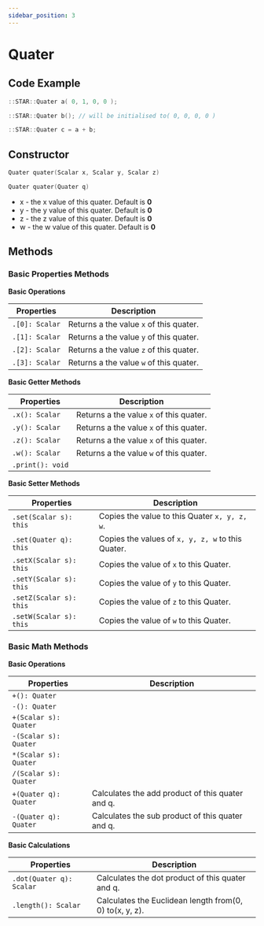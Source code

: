 ```yaml
---
sidebar_position: 3
---
```


# Quater

## Code Example

```cpp
::STAR::Quater a( 0, 1, 0, 0 );

::STAR::Quater b(); // will be initialised to( 0, 0, 0, 0 )

::STAR::Quater c = a + b;
```

## Constructor

```cpp
Quater quater(Scalar x, Scalar y, Scalar z)

Quater quater(Quater q)
```

- x - the x value of this quater. Default is __0__
- y - the y value of this quater. Default is __0__
- z - the z value of this quater. Default is __0__
- w - the w value of this quater. Default is __0__

## Methods

### Basic Properties Methods

__Basic Operations__

| Properties | Description |
| ---------- | ----------- |
| `.[0]: Scalar` | Returns a the value `x` of this quater. |
| `.[1]: Scalar` | Returns a the value `y` of this quater. |
| `.[2]: Scalar` | Returns a the value `z` of this quater. |
| `.[3]: Scalar` | Returns a the value `w` of this quater. |


__Basic Getter Methods__

| Properties | Description |
| ---------- | ----------- |
| `.x(): Scalar` | Returns a the value `x` of this quater. |
| `.y(): Scalar` | Returns a the value `x` of this quater. |
| `.z(): Scalar` | Returns a the value `x` of this quater. |
| `.w(): Scalar` | Returns a the value `w` of this quater. |
| `.print(): void` | |

__Basic Setter Methods__

| Properties | Description |
| ---------- | ----------- |
| `.set(Scalar s): this` | Copies the value to this Quater `x, y, z, w`. |
| `.set(Quater q): this` | Copies the values of `x, y, z, w` to this Quater. |
| `.setX(Scalar s): this` | Copies the value of `x` to this Quater. |
| `.setY(Scalar s): this` | Copies the value of `y` to this Quater. |
| `.setZ(Scalar s): this` | Copies the value of `z` to this Quater. |
| `.setW(Scalar s): this` | Copies the value of `w` to this Quater. |

### Basic Math Methods

__Basic Operations__

| Properties | Description |
| ---------- | ----------- |
| `+(): Quater` | |
| `-(): Quater` | |
| `+(Scalar s): Quater` | |
| `-(Scalar s): Quater` | |
| `*(Scalar s): Quater` | |
| `/(Scalar s): Quater` | |
| `+(Quater q): Quater` | Calculates the add product of this quater and q. |
| `-(Quater q): Quater` | Calculates the sub product of this quater and q. |

__Basic Calculations__

| Properties | Description |
| ---------- | ----------- |
| `.dot(Quater q): Scalar` | Calculates the dot product of this quater and q.|
| `.length(): Scalar` | Calculates the Euclidean length from(0, 0) to(x, y, z). |
